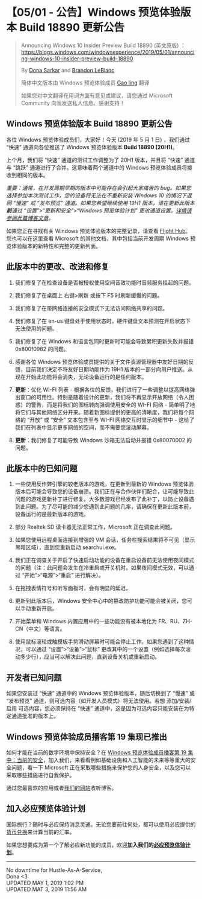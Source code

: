 # 【05/01 - 公告】Windows 预览体验版本 Build 18890 更新公告

> Announcing Windows 10 Insider Preview Build 18890 (英文原版) ：https://blogs.windows.com/windowsexperience/2019/05/01/announcing-windows-10-insider-preview-build-18890  
> 
> By [Dona Sarkar](https://blogs.windows.com/windowsexperience/author/dona-sarkar/) and [Brandon LeBlanc](https://blogs.windows.com/windowsexperience/author/brandonleblanc/)  
> 
> 简体中文版本由 Windows 预览体验成员 [Gao ling](https://answers.microsoft.com/zh-hans/profile/4e1113c0-eb29-4e90-9782-f1931bae8489) 翻译  
> 
> 如果您对中文翻译在用词方面有意见或建议，请您通过 Microsoft Community 向我发送私人信息。感谢支持！ 

## Windows 预览体验版本 Build 18890 更新公告

各位 Windows 预览体验成员们，大家好！今天 (2019 年 5 月 1 日) ，我们通过 “快速” 通道向各位推送了 Windows 预览体验版本 **Build 18890 (20H1)**。

上个月，我们将 “快速” 通道的测试工作调整为了 20H1 版本，并且将 “快速” 通道与 “跳跃” 通道进行了合并。这意味着两个通道中的 Windows 预览体验成员将接收到相同的版本。

*重要：通常，在开发周期早期的版本中可能存在会引起大家痛苦的 bug。如果您选择参加本次测试工作，您的设备将无法在不重新安装 Windows 10 的情况下返回 “慢速” 或 “发布预览” 通道。如果您希望继续使用 19H1 版本，请在更新此版本**前**通过 “设置”>“更新和安全”>“Windows 预览体验计划” 更改通道设置。[详情请参阅此篇博客文章](https://blogs.windows.com/windowsexperience/2019/04/08/releasing-the-may-2019-update-to-the-release-preview-ring/)。*

如果您正在寻找有关 Windows 预览体验版本的完整记录，请查看 [Flight Hub](https://aka.ms/flighthub)。您也可以在这里查看 Microsoft 的其他文档，其中包括当前开发周期 Windows 预览体验版本的新特性和完整的更新列表。

## 此版本中的更改、改进和修复

1. 我们修复了在检查设备是否被授权使用空间音效功能时音频服务挂起的问题。

2. 我们修复了在桌面上 右键>刷新 或按下 F5 时刷新缓慢的问题。

3. 我们修复了在带网络连接的安全模式下无法访问网络共享的问题。

4. 我们修复了在 en-us 键盘处于使用状态时，硬件键盘文本预测在开启状态下无法使用的问题。

5. 我们修复了在 Windows 和语言包同时更新时可能会导致累积更新失败并报错 0x800f0982 的问题。

6. 感谢各位 Windows 预览体验成员提供的关于文件资源管理器中友好日期的反馈，目前我们决定不将友好日期功能作为 19H1 版本的一部分向用户推送。从现在开始此功能将会消失，无论设备运行的是任何版本。

7. **更新**：优化 WI-FI 列表 - 根据各位的反馈，我们进行了一些调整以提高网络弹出窗口的可用性。特别是随着设计的更新，我们将不再显示开放网络（令人困惑）的警告，而是将我们的图标转向强调使用安全的 WI-FI 网络 - 简单明了地将它们与其他网络区分开来。随着新图标提供的更高的清晰度，我们将每个网络的 “开放” 或 “安全” 文本包含至与 WI-FI 网络交互时显示的细节中 - 这给了我们在列表中显示更多网络的空间，而不需要您滚动屏幕。

8. **更新**：我们修复了可能导致 Windows 沙箱无法启动并报错 0x80070002 的问题。

## 此版本中的已知问题

1. 一些使用反作弊引擎的较老版本的游戏，在更新到最新的 Windows 预览体验版本后可能会导致您的设备崩溃。我们正在与合作伙伴们配合，让可能导致此问题的游戏更新补丁进行修复。大多数游戏已经发布了此补丁，以防止设备遇到此问题。为了尽可能的减少您遇到此问题的几率，请确保在更新此版本前，设备运行的是最新版本的游戏。

2. 部分 Realtek SD 读卡器无法正常工作，Microsoft 正在调查此问题。

3. 如果您使用远程桌面连接到增强的 VM 会话，任务栏搜索结果将不可见（显示黑暗区域），直到您重新启动 searchui.exe。

4. 我们正在调查关于开启了快速启动功能的设备在重启设备前无法使用夜间模式的问题（注：此问题会发生在冷重启或开关机时。如果夜间模式无效，可以通过 “开始”>“电源”>“重启” 进行解决）。

5. 在拖拽表情符号和听写面板时，会有明显的延迟。

6. 更新到此版本后，Windows 安全中心中的篡改防护功能可能会被关闭，您可以手动重新开启。

7. 开始菜单和 Windows 内置应用中的一些功能没有被本地化为 FR、RU、ZH-CN（中文）等语言。

8. 使用鼠标滚轮或触摸板手势滑动屏幕时可能会停止工作。如果您遇到了这种情况，可以通过 “设置”>“设备”>“鼠标” 更改其中的一个设置（例如选择每次滚动多少行），应当可以解决此问题，直到设备关机或重新启动。

## 开发者已知问题

如果您安装过 “快速” 通道中的 Windows 预览体验版本，随后切换到了 “慢速” 或 “发布预览” 通道，则可选内容（如开发人员模式）将无法使用。若想 添加/安装/启用 可选内容，您必须保持在 “快速” 通道中，这是因为可选内容只能安装在为特定通道批准的版本上。

## Windows 预览体验成员播客第 19 集现已推出

如何才能在当前的数字环境中保持安全？在 [Windows 预览体验成员播客第 19 集中：当前的安全](http://aka.ms/wippodcastep19)，加入我们，来看看例如基础设施和人工智能的未来等等重大的安全问题，看一下 Microsoft 正在采取哪些措施来保护您的人身安全，以及您可以采取哪些措施进行自我保护。

通过您最喜欢的应用或者[我们的网站](http://aka.ms/wippodcastep19)收听博客。

## 加入必应预览体验计划

国际旅行？随时与必应保持消息灵通。无论您要前往何处，都可以使用必应提供的[货币兑换](https://www.bing.com/search?q=1000+yen+to+20+dollars&PC=U316&cvid=ceda6e228bd64e4ba3560f005052849a&&FORM=BIWIF1)来计算当前的汇率。

如果您想要成为第一个了解必应新功能的成员，欢迎**加入我们的[必应预览体验计划](https://www.bing.com/insider/)**。

---
No downtime for Hustle-As-A-Service,  
Dona <3  
UPDATED MAY 1, 2019 1:02 PM  
UPDATED MAT 3, 2019 11:56 AM
